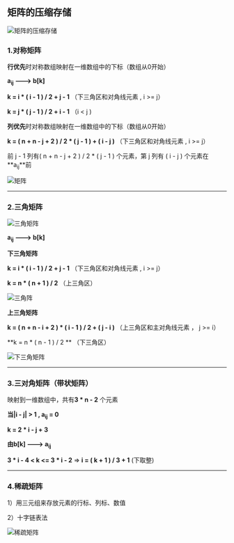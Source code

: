 ## 矩阵的压缩存储

![矩阵的压缩存储](D:\笔记\数据结构\思维导图\矩阵的压缩存储.png)



### 1.对称矩阵

**行优先**时对称数组映射在一维数组中的下标（数组从0开始）

**a<sub>ij</sub> ---> b[k]**

**k = i * ( i - 1 ) / 2 + j - 1**	（下三角区和对角线元素 , i >= j）

**k = j * ( j - 1 ) / 2 + i - 1**	（i < j )



**列优先**时对称数组映射在一维数组中的下标（数组从0开始）

**k = ( n + n - j + 2 ) / 2 * ( j - 1 ) + ( i - j )** 	（下三角区和对角线元素 , i >= j）

前 j - 1 列有( n + n - j + 2 ) / 2 * ( j - 1 ) 个元素，第 j 列有 ( i - j ) 个元素在**a<sub>ij</sub>**前

![矩阵](D:\笔记\数据结构\思维导图\矩阵.png)



---



### 2.三角矩阵

![三角矩阵](D:\笔记\数据结构\思维导图\三角矩阵.png)

**a<sub>ij</sub> ---> b[k]**

**下三角矩阵**

**k = i * ( i - 1 ) / 2 + j - 1**	 （下三角区和对角线元素 , i >= j）

**k = n * ( n + 1 ) / 2**			（上三角区）

![三角阵](D:\笔记\数据结构\思维导图\三角阵.png)



**上三角矩阵**

**k = ( n + n - i + 2 ) * ( i - 1 ) / 2 + ( j - i )**	（上三角区和主对角线元素 ， j >= i）

**k = n * ( n -  1 ) / 2	**								  （下三角区）

![下三角矩阵](D:\笔记\数据结构\思维导图\下三角矩阵.png)

---



### 3.三对角矩阵（带状矩阵）

映射到一维数组中，共有**3 * n - 2** 个元素

**当|i - j| > 1 , a<sub>ij</sub> = 0**

**k = 2 * i - j + 3**



**由b[k] ---> a<sub>ij</sub>**

**3 * i - 4 < k <= 3 * i - 2**   =>  **i = ( k + 1 ) / 3 + 1**	(下取整)



---



### 4.稀疏矩阵

1）用三元组来存放元素的行标、列标、数值

2）十字链表法



![稀疏矩阵](D:\笔记\数据结构\思维导图\稀疏矩阵.png)